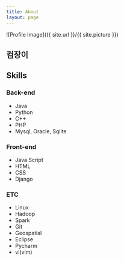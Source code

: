 ```yaml
---
title: About
layout: page
---
```

![Profile Image]({{ site.url }}/{{ site.picture }})

## 컴장이

<h2>Skills</h2>

### Back-end
<ul class="skill-list">
    <li>Java</li>
    <li>Python</li>
    <li>C++</li>
    <li>PHP</li>
    <li>Mysql, Oracle, Sqlite</li>
</ul>

### Front-end
<ul class="skill-list">
    <li>Java Script</li>
    <li>HTML</li>
    <li>CSS</li>
    <li>Django</li>
</ul>

### ETC
<ul class="skill-list">
    <li>Linux</li>
    <li>Hadoop</li>
    <li>Spark</li>
    <li>Git</li>
    <li>Geospatial</li>
    <li>Eclipse</li>
    <li>Pycharm</li>
    <li>vi(vim)</li>
</ul>
